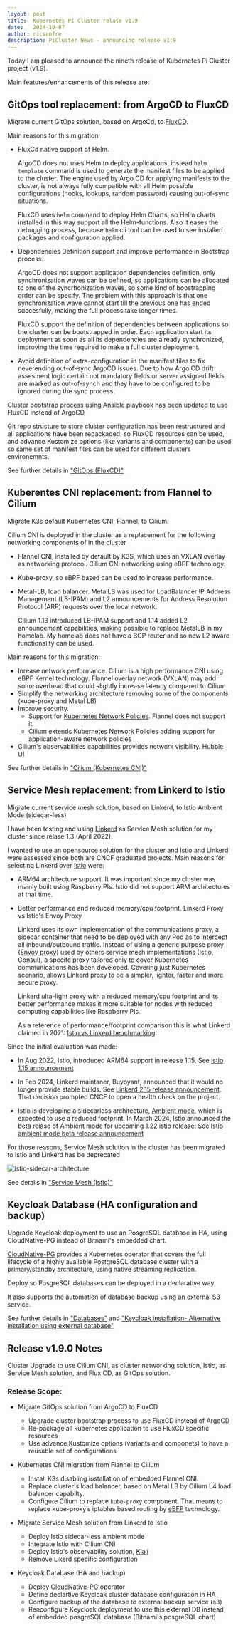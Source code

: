 ```yaml
---
layout: post
title:  Kubernetes Pi Cluster relase v1.9
date:   2024-10-07
author: ricsanfre
description: PiCluster News - announcing release v1.9
---
```



Today I am pleased to announce the nineth release of Kubernetes Pi Cluster project (v1.9).

Main features/enhancements of this release are:


## GitOps tool replacement: from ArgoCD to FluxCD

Migrate current GitOps solution, based on ArgoCd, to [FluxCD](https://fluxcd.io/).

Main reasons for this migration:

- FluxCd native support of Helm.

  ArgoCD does not uses Helm to deploy applications, instead `helm template` command is used to generate the manifest files to be applied to the cluster. The engine used by Argo CD for applying manifests to the cluster, is not always fully compatible with all Helm possible configurations (hooks, lookups, random password) causing out-of-sync situations.

  FluxCD uses `helm` command to deploy Helm Charts, so Helm charts installed in this way support all the Helm-functions. Also it eases the debugging process, because `helm` cli tool can be used to see installed packages and configuration applied.

- Dependencies Definition support and improve performance in Bootstrap process.

  ArgoCD does not support application dependencies definition, only synchronization waves can be defined, so applications can be allocated to one of the syncrhonization waves, so some kind of boostrapping order can be specify. The problem with this approach is that one synchronization wave cannot start till the previous one has ended succesfully, making the full process take longer times.

  FluxCD support the definition of dependencies between applications so the cluster can be bootstrapped in order. Each application start its deployment as soon as all its dependencies are already synchronized, improving the time required to make a full cluster deployment.

- Avoid definition of extra-configuration in the manifest files to fix neverending out-of-sync ArgoCD issues. Due to how Argo CD drift assesment logic certain not mandatory fields or server assigned fields are marked as out-of-synch and they have to be configured to be ignored during the sync process.


Cluster bootstrap process using Ansible playbook has been updated to use FluxCD instead of ArgoCD

Git repo structure to store cluster configuration has been restructured and all applications have been repackaged, so FluxCD resources can be used, and advance Kustomize options (like variants and components) can be used so same set of manifest files can be used for different clusters environemnts.

See further details in ["GitOps (FluxCD)"](/docs/fluxcd/)


## Kuberentes CNI replacement: from Flannel to Cilium

Migrate K3s default Kubernetes CNI, Flannel, to Cilium.

Cilium CNI is deployed in the cluster as a replacement for the following networking components of in the cluster

- Flannel CNI, installed by default by K3S, which uses an VXLAN overlay as networking protocol. Cilium CNI networking using eBPF technology.

- Kube-proxy, so eBPF based can be used to increase performance.

- Metal-LB, load balancer. MetalLB was used for LoadBalancer IP Address Management (LB-IPAM) and L2 announcements for Address Resolution Protocol (ARP) requests over the local network.

  Cilium 1.13 introduced LB-IPAM support and 1.14 added L2 announcement capabilities, making possible to replace MetalLB in my homelab. My homelab does not have a BGP router and so new L2 aware functionality can be used.

Main reasons for this migration:

- Inrease network performance. Cilium is a high performance CNI using eBPF Kernel technology. Flannel overlay network (VXLAN) may add some overhead that could slightly increase latency compared to Cilium.
- Simplify the networking architecture removing some of the components (kube-proxy and Metal LB)
- Improve security.
  - Support for [Kubernetes Network Policies](https://kubernetes.io/docs/concepts/services-networking/network-policies/). Flannel does not support it.
  - Cilium extends Kubernetes Network Policies adding support for application-aware network policies
- Cilium's observabilities capabilities provides network visibility. Hubble UI


See further details in ["Cilium (Kubernetes CNI)"](/docs/cilium/)

## Service Mesh replacement: from Linkerd to Istio

Migrate current service mesh solution, based on Linkerd, to Istio Ambient Mode (sidecar-less)

I have been testing and using [Linkerd](https://linkerd.io/) as Service Mesh solution for my cluster since relase 1.3 (April 2022).

I wanted to use an opensource solution for the cluster and Istio and Linkerd were assessed since both are CNCF graduated projects.
Main reasons for selecting Linkerd over [Istio](https://istio.io/) were:

- ARM64 architecture support. It was important since my cluster was mainly built using Raspberry PIs. Istio did not support ARM architectures at that time.
- Better performance and reduced memory/cpu footprint. Linkerd Proxy vs Istio's Envoy Proxy

  Linkerd uses its own implementation of the communications proxy, a sidecar container that need to be deployed with any Pod as to intercept all inbound/outbound traffic. Instead of using a generic purpose proxy ([Envoy proxy](https://www.envoyproxy.io/)) used by others service mesh implementations (Istio, Consul), a specifc proxy tailored only to cover Kubernetes communications has been developed. Covering just Kubernetes scenario, allows Linkerd proxy to be a simpler, lighter, faster and more secure proxy.

  Linkerd ulta-light proxy with a reduced memory/cpu footprint and its better performance makes it more suitable for nodes with reduced computing capabilities like Raspberry Pis.

  As a reference of performance/footprint comparison this is what Linkerd claimed in 2021: [Istio vs Linkerd benchmarking](https://linkerd.io/2021/11/29/linkerd-vs-istio-benchmarks-2021/).

Since the initial evaluation was made:

- In Aug 2022, Istio, introduced ARM64 support in release 1.15. See [istio 1.15 announcement](https://istio.io/latest/news/releases/1.15.x/announcing-1.15/)

- In Feb 2024, Linkerd maintaner, Buyoyant, announced that it would no longer provide stable builds. See [Linkerd 2.15 release announcement](https://linkerd.io/2024/02/21/announcing-linkerd-2.15/#a-new-model-for-stable-releases). That decision prompted CNCF to open a health check on the project.

- Istio is developing a sidecarless architecture, [Ambient mode](https://istio.io/latest/docs/ops/ambient/), which is expected to use a reduced footprint. In March 2024, Istio announced the beta relase of Ambient mode for upcoming 1.22 istio release: See [Istio ambient mode beta release announcement](https://www.cncf.io/blog/2024/03/19/istio-announces-the-beta-release-of-ambient-mode/)

For those reasons, Service Mesh solution in the cluster has been migrated to Istio and Linkerd has be deprecated

![istio-sidecar-architecture](/assets/img/istio-architecture-ambient-L4.png)

See details in ["Service Mesh (Istio)"](/docs/istio/)

## Keycloak Database (HA configuration and backup)

Upgrade Keycloak deployment to use an PosgreSQL database in HA, using CloudNative-PG instead of Bitnami's embedded chart.

[CloudNative-PG](https://cloudnative-pg.io/) provides a Kubernetes operator that covers the full lifecycle of a highly available PostgreSQL database cluster with a primary/standby architecture, using native streaming replication.

Deploy  so PosgreSQL databases can be deployed in a declarative way

It also supports the automation of database backup using an external S3 service.

See further details in ["Databases"](/docs/databases/) and ["Keycloak installation- Alternative installation using external database"](/docs/sso/#alternative-installation-using-external-database)

## Release v1.9.0 Notes

Cluster Upgrade to use Cilium CNI, as cluster networking solution, Istio, as Service Mesh solution, and Flux CD, as GitOps solution.

### Release Scope:

- Migrate GitOps solution from ArgoCD to FluxCD
  - Upgrade cluster bootstrap process to use FluxCD instead of ArgoCD
  - Re-package all kubernetes application to use FluxCD specific resources
  - Use advance Kustomize options (variants and componets) to have a reusable set of configurations


- Kubernetes CNI migration from Flannel to Cilium
  - Install K3s disabling installation of embedded Flannel CNI.
  - Replace cluster's load balancer, based on Metal LB by Cilium L4 load balancer capabilty.
  - Configure Cilium to replace `kube-proxy` component. That means to replace kube-proxy’s iptables based routing by [eBFP](https://ebpf.io/) technology.


- Migrate Service Mesh solution from Linkerd to Istio
  - Deploy Istio sidecar-less ambient mode
  - Integrate Istio with Cilium CNI
  - Deploy Istio's observability solution, [Kiali](https://kiali.io/)
  - Remove Likerd specific configuration

- Keycloak Database (HA and backup)
  - Deploy [CloudNative-PG](https://cloudnative-pg.io/) operator
  - Define declartive Keycloak cluster database configuration in HA
  - Configure backup of the database to external backup service (s3)
  - Renconfigure Keycloak deployment to use this external DB instead of embedded posgreSQL database (Bitnami's posgreSQL chart)
